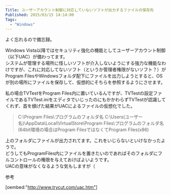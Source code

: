 ```yaml
---
Title: ユーザーアカウント制御に対応していないソフトが出力するファイルの保存先
Published: 2015/03/15 14:14:00
Tags:
  - "Windows"
---
```

よく忘れるので備忘録。  


Windows Vista以降ではセキュリティ強化の機能としてユーザーアカウント制御（以下UAC）が備わってます。  
システムが管理する場所に怪しいソフトが介入しないようにする強力な機能なわけですが、これに対応してないソフト（というか管理者権限がないソフト？）がProgram FilesやWindowsフォルダ配下にファイルを出力しようとすると、OSが別の場所にファイルを保存して、仮想的にそちらを参照するようにさせます。  

私の場合TVTestをProgram Files内に置いているんですが、TVTestの設定ファイルであるTVTest.iniをエディタでいじったのにもかかわらずTVTestが認識してくれず、首を傾げた結果がUACによるファイルの仮想化でした。  

> C:\Program Files\プログラムのフォルダ名
> C:\Users\(ユーザー名)\AppData\Local\VirtualStore\Program Files\プログラムのフォルダ名
> (64bit環境の場合はProgram FilesではなくてProgram Files(x86)

上のフォルダにファイルが出力されてます。これをいじらないといけなかったようで。  
どうしてもProgramFiles内にファイルを置きたいのであればそのフォルダにフルコントロールの権限を与えておけばよいようです。  
UACの意味がなくなるような気もしますが（  

参考  

[oembed:"http://www.trycut.com/uac.htm"]

